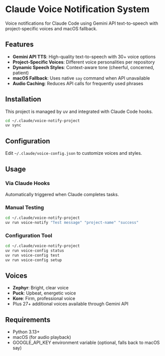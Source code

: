 # Claude Voice Notification System

Voice notifications for Claude Code using Gemini API text-to-speech with project-specific voices and macOS fallback.

## Features

- **Gemini API TTS**: High-quality text-to-speech with 30+ voice options
- **Project-Specific Voices**: Different voice personalities per repository
- **Dynamic Speech Styles**: Context-aware tone (cheerful, concerned, patient)
- **macOS Fallback**: Uses native `say` command when API unavailable
- **Audio Caching**: Reduces API calls for frequently used phrases

## Installation

This project is managed by uv and integrated with Claude Code hooks.

```bash
cd ~/.claude/voice-notify-project
uv sync
```

## Configuration

Edit `~/.claude/voice-config.json` to customize voices and styles.

## Usage

### Via Claude Hooks
Automatically triggered when Claude completes tasks.

### Manual Testing
```bash
cd ~/.claude/voice-notify-project
uv run voice-notify "Test message" "project-name" "success"
```

### Configuration Tool
```bash
cd ~/.claude/voice-notify-project
uv run voice-config status
uv run voice-config test
uv run voice-config setup
```

## Voices

- **Zephyr**: Bright, clear voice
- **Puck**: Upbeat, energetic voice
- **Kore**: Firm, professional voice
- Plus 27+ additional voices available through Gemini API

## Requirements

- Python 3.13+
- macOS (for audio playback)
- GOOGLE_API_KEY environment variable (optional, falls back to macOS say)
